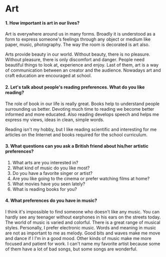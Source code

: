 # Art

#### 1. How important is art in our lives?

Art is everywhere around us in many forms. Broadly it is understood as a form to express someone's feelings through any object or medium like paper, music, photography. The way the room is decorated is art also.

Arts provide beauty in our world. Without beauty, there is no pleasure. Without pleasure, there is only discomfort and danger. People need beautiful things to look at, experience and enjoy. Last of them, art is a way of communication between an creator and the audience. Nowadays art and craft education are encouraged at school.

#### 2. Let's talk about people's reading preferences. What do you like reading?

The role of book in our life is really great. Books help to understand people surrounding us better. Devoting much time to reading we become better informed and more educated. Also reading develops speech and helps me express my views, ideas in clean, simple words.

Reading isn't my hobby, but I like reading scientific and interesting for me articles on the Internet and books required for the school curriculum.

#### 3. What questions can you ask a British friend about his/her artistic preferences?

1. What arts are you interested in?
2. What kind of music do you like most?
3. Do you have a favorite singer or artist?
4. Are you like going to the cinema or prefer watching films at home?
5. What movies have you seen lately?
6. What is reading books for you?

#### 4. What preferences do you have in music?

I think it's impossible to find someone who doesn't like any music. You can hardly see any teenager without earphones in his ears on the streets today. The world of music is varied and colorful. There is a great range of musical styles. Personally, I prefer electronic music. Words and meaning in music are not as important to me as melody. Good bits and waves make me move and dance if I I'm in a good mood. Other kinds of music make me more focused and patient for work. I can't name my favorite artist because some of them have a lot of bad songs, but some songs are wonderful.

